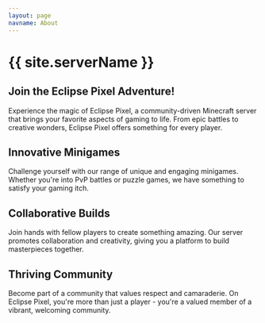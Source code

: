 ```yaml
---
layout: page
navname: About
---
```


# {{ site.serverName }}
## Join the Eclipse Pixel Adventure!

Experience the magic of Eclipse Pixel, a community-driven Minecraft server that brings your favorite aspects of gaming to life. From epic battles to creative wonders, Eclipse Pixel offers something for every player.

## Innovative Minigames

Challenge yourself with our range of unique and engaging minigames. Whether you're into PvP battles or puzzle games, we have something to satisfy your gaming itch.

## Collaborative Builds

Join hands with fellow players to create something amazing. Our server promotes collaboration and creativity, giving you a platform to build masterpieces together.

## Thriving Community

Become part of a community that values respect and camaraderie. On Eclipse Pixel, you're more than just a player - you're a valued member of a vibrant, welcoming community.
